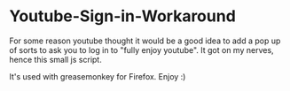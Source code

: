 # Youtube-Sign-in-Workaround

For some reason youtube thought it would be a good idea to add a pop up of sorts to ask you to log in to "fully enjoy youtube".
It got on my nerves, hence this small js script.

It's used with greasemonkey for Firefox.
Enjoy :)
